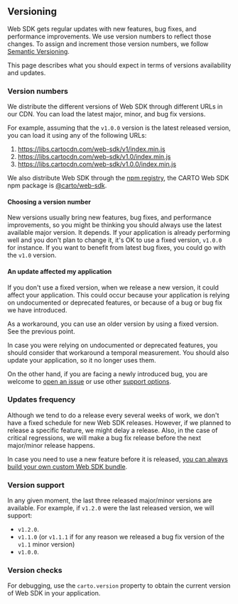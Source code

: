## Versioning

Web SDK gets regular updates with new features, bug fixes, and performance improvements. We use version numbers to reflect those changes. To assign and increment those version numbers, we follow [Semantic Versioning](https://semver.org/).

This page describes what you should expect in terms of versions availability and updates.

### Version numbers

We distribute the different versions of Web SDK through different URLs in our CDN. You can load the latest major, minor, and bug fix versions.

For example, assuming that the `v1.0.0` version is the latest released version, you can load it using any of the following URLs:
 1. https://libs.cartocdn.com/web-sdk/v1/index.min.js
 1. https://libs.cartocdn.com/web-sdk/v1.0/index.min.js
 1. https://libs.cartocdn.com/web-sdk/v1.0.0/index.min.js

We also distribute Web SDK through the [npm registry](https://www.npmjs.com/), the CARTO Web SDK npm package is [@carto/web-sdk](https://www.npmjs.com/package/@carto/web-sdk).

#### Choosing a version number

New versions usually bring new features, bug fixes, and performance improvements, so you might be thinking you should always use the latest available major version. It depends. If your application is already performing well and you don't plan to change it, it's OK to use a fixed version, `v1.0.0` for instance. If you want to benefit from latest bug fixes, you could go with the `v1.0` version.

#### An update affected my application

If you don't use a fixed version, when we release a new version, it could affect your application. This could occur because your application is relying on undocumented or deprecated features, or because of a bug or bug fix we have introduced.

As a workaround, you can use an older version by using a fixed version. See the previous point.

In case you were relying on undocumented or deprecated features, you should consider that workaround a temporal measurement. You should also update your application, so it no longer uses them.

On the other hand, if you are facing a newly introduced bug, you are welcome to [open an issue](https://github.com/cartodb/web-sdk/issues/new) or use other [support options](/developers/web-sdk/support/support-options/).


### Updates frequency

Although we tend to do a release every several weeks of work, we don't have a fixed schedule for new Web SDK releases. However, if we planned to release a specific feature, we might delay a release. Also, in the case of critical regressions, we will make a bug fix release before the next major/minor release happens.

In case you need to use a new feature before it is released, [you can always build your own custom Web SDK bundle](https://github.com/CartoDB/web-sdk/blob/master/DEVELOPERS.md).

### Version support

In any given moment, the last three released major/minor versions are available. For example, if `v1.2.0` were the last released version, we will support:
 - `v1.2.0`.
 - `v1.1.0` (or `v1.1.1` if for any reason we released a bug fix version of the `v1.1` minor version)
 - `v1.0.0`.

### Version checks

For debugging, use the `carto.version` property to obtain the current version of Web SDK in your application.
